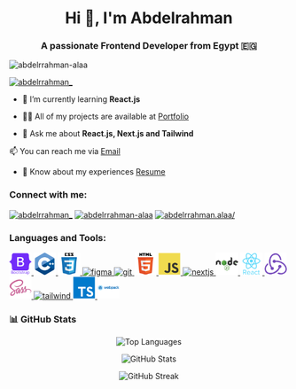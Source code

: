 <h1 align="center">Hi 👋, I'm Abdelrahman</h1>
<h3 align="center">A passionate Frontend Developer from Egypt 🇪🇬</h3>

<p align="left"> <img src="https://komarev.com/ghpvc/?username=abdelrrahman-alaa&label=Profile%20views&color=0e75b6&style=flat" alt="abdelrrahman-alaa" /> </p>

<p align="left"> <a href="https://twitter.com/abdelrrahman_" target="blank"><img src="https://img.shields.io/twitter/follow/abdelrrahman_?logo=twitter&style=for-the-badge" alt="abdelrrahman_" /></a> </p>

- 🌱 I’m currently learning **React.js**

- 👨‍💻 All of my projects are available at [Portfolio](https://abdelrahman-alaa.vercel.app/)

- 💬 Ask me about **React.js, Next.js and Tailwind**

📫 You can reach me via [Email](mailto:Abdelrrahman.Alaa.Work@gmail.com)

- 📄 Know about my experiences [Resume](https://flowcv.com/resume/w5fumms1ieas)

<h3 align="left">Connect with me:</h3>
<p align="left">
<a href="https://twitter.com/abdelrrahman_" target="blank"><img align="center" src="https://raw.githubusercontent.com/rahuldkjain/github-profile-readme-generator/master/src/images/icons/Social/twitter.svg" alt="abdelrrahman_" height="30" width="40" /></a>
<a href="https://linkedin.com/in/abdelrrahman-alaa" target="blank"><img align="center" src="https://raw.githubusercontent.com/rahuldkjain/github-profile-readme-generator/master/src/images/icons/Social/linked-in-alt.svg" alt="abdelrrahman-alaa" height="30" width="40" /></a>
<a href="https://fb.com/abdelrrahman.alaa/" target="blank"><img align="center" src="https://raw.githubusercontent.com/rahuldkjain/github-profile-readme-generator/master/src/images/icons/Social/facebook.svg" alt="abdelrrahman.alaa/" height="30" width="40" /></a>
</p>

<h3 align="left">Languages and Tools:</h3>
<p align="left"> <a href="https://getbootstrap.com" target="_blank" rel="noreferrer"> <img src="https://raw.githubusercontent.com/devicons/devicon/master/icons/bootstrap/bootstrap-plain-wordmark.svg" alt="bootstrap" width="40" height="40"/> </a> <a href="https://www.w3schools.com/cpp/" target="_blank" rel="noreferrer"> <img src="https://raw.githubusercontent.com/devicons/devicon/master/icons/cplusplus/cplusplus-original.svg" alt="cplusplus" width="40" height="40"/> </a> <a href="https://www.w3schools.com/css/" target="_blank" rel="noreferrer"> <img src="https://raw.githubusercontent.com/devicons/devicon/master/icons/css3/css3-original-wordmark.svg" alt="css3" width="40" height="40"/> </a> <a href="https://www.figma.com/" target="_blank" rel="noreferrer"> <img src="https://www.vectorlogo.zone/logos/figma/figma-icon.svg" alt="figma" width="40" height="40"/> </a> <a href="https://git-scm.com/" target="_blank" rel="noreferrer"> <img src="https://www.vectorlogo.zone/logos/git-scm/git-scm-icon.svg" alt="git" width="40" height="40"/> </a> <a href="https://www.w3.org/html/" target="_blank" rel="noreferrer"> <img src="https://raw.githubusercontent.com/devicons/devicon/master/icons/html5/html5-original-wordmark.svg" alt="html5" width="40" height="40"/> </a> <a href="https://developer.mozilla.org/en-US/docs/Web/JavaScript" target="_blank" rel="noreferrer"> <img src="https://raw.githubusercontent.com/devicons/devicon/master/icons/javascript/javascript-original.svg" alt="javascript" width="40" height="40"/> </a> <a href="https://nextjs.org/" target="_blank" rel="noreferrer"> <img src="https://cdn.worldvectorlogo.com/logos/nextjs-2.svg" alt="nextjs" width="40" height="40"/> </a> <a href="https://nodejs.org" target="_blank" rel="noreferrer"> <img src="https://raw.githubusercontent.com/devicons/devicon/master/icons/nodejs/nodejs-original-wordmark.svg" alt="nodejs" width="40" height="40"/> </a> <a href="https://reactjs.org/" target="_blank" rel="noreferrer"> <img src="https://raw.githubusercontent.com/devicons/devicon/master/icons/react/react-original-wordmark.svg" alt="react" width="40" height="40"/> </a> <a href="https://redux.js.org" target="_blank" rel="noreferrer"> <img src="https://raw.githubusercontent.com/devicons/devicon/master/icons/redux/redux-original.svg" alt="redux" width="40" height="40"/> </a> <a href="https://sass-lang.com" target="_blank" rel="noreferrer"> <img src="https://raw.githubusercontent.com/devicons/devicon/master/icons/sass/sass-original.svg" alt="sass" width="40" height="40"/> </a> <a href="https://tailwindcss.com/" target="_blank" rel="noreferrer"> <img src="https://www.vectorlogo.zone/logos/tailwindcss/tailwindcss-icon.svg" alt="tailwind" width="40" height="40"/> </a> <a href="https://www.typescriptlang.org/" target="_blank" rel="noreferrer"> <img src="https://raw.githubusercontent.com/devicons/devicon/master/icons/typescript/typescript-original.svg" alt="typescript" width="40" height="40"/> </a> <a href="https://webpack.js.org" target="_blank" rel="noreferrer"> <img src="https://raw.githubusercontent.com/devicons/devicon/d00d0969292a6569d45b06d3f350f463a0107b0d/icons/webpack/webpack-original-wordmark.svg" alt="webpack" width="40" height="40"/> </a> </p>

### 📊 GitHub Stats

<p align="center">
  <img src="https://github-readme-stats.vercel.app/api/top-langs/?username=abdelrrahman-alaa&layout=compact" alt="Top Languages" />
</p>

<p align="center">
  <img src="https://github-readme-stats.vercel.app/api?username=abdelrrahman-alaa&show_icons=true" alt="GitHub Stats" />
</p>

<p align="center">
  <img src="https://github-readme-streak-stats.herokuapp.com/?user=abdelrrahman-alaa" alt="GitHub Streak" />
</p>

